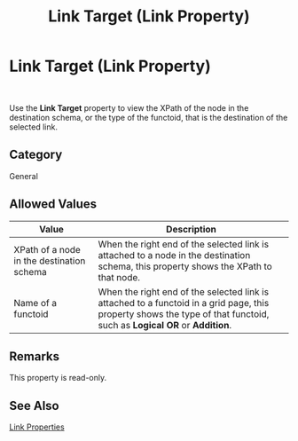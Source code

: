 ﻿---
title: Link Target (Link Property)
TOCTitle: Link Target (Link Property)
ms:assetid: b2938442-bde4-4bd3-aec6-69ffafc73134
ms:mtpsurl: https://msdn.microsoft.com/en-us/library/Aa578172(v=BTS.80)
ms:contentKeyID: 51530637
ms.date: 08/30/2017
mtps_version: v=BTS.80
---

# Link Target (Link Property)

 

Use the **Link Target** property to view the XPath of the node in the destination schema, or the type of the functoid, that is the destination of the selected link.

## Category

General

## Allowed Values

<table>
<thead>
<tr class="header">
<th>Value</th>
<th>Description</th>
</tr>
</thead>
<tbody>
<tr class="odd">
<td>XPath of a node in the destination schema</td>
<td>When the right end of the selected link is attached to a node in the destination schema, this property shows the XPath to that node.</td>
</tr>
<tr class="even">
<td>Name of a functoid</td>
<td>When the right end of the selected link is attached to a functoid in a grid page, this property shows the type of that functoid, such as <strong>Logical OR</strong> or <strong>Addition</strong>.</td>
</tr>
</tbody>
</table>


## Remarks

This property is read-only.

## See Also

[Link Properties](link-properties.md)

